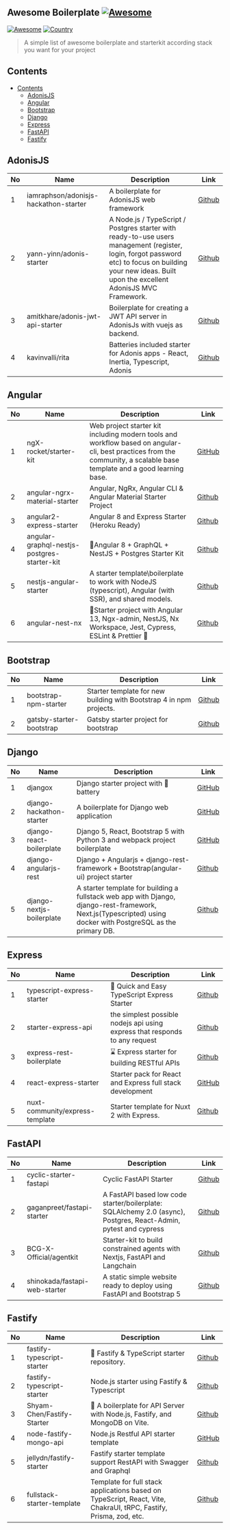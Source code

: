 ## Awesome Boilerplate [![Awesome](https://awesome.re/badge-flat2.svg)](https://awesome.re)
[![Awesome](https://cdn.rawgit.com/sindresorhus/awesome/d7305f38d29fed78fa85652e3a63e154dd8e8829/media/badge.svg)](https://github.com/sindresorhus/awesome/)
[![Country](https://img.shields.io/badge/country-indonesia-blue.svg)](#)
> A simple list of awesome boilerplate and starterkit according stack you want for your project

## Contents
- [Contents](#contents)
  - [AdonisJS](#adonisjs)
  - [Angular](#angular) 
  - [Bootstrap](#bootstrap) 
  - [Django](#django)
  - [Express](#express)
  - [FastAPI](#fastapi)
  - [Fastify](#fastify)




## AdonisJS
| No | Name | Description | Link |
| -- | -- | -- | -- |
| 1 | iamraphson/adonisjs-hackathon-starter | A boilerplate for AdonisJS web framework | [Github](https://github.com/iamraphson/adonisjs-hackathon-starter) |
| 2 | yann-yinn/adonis-starter | A Node.js / TypeScript / Postgres starter with ready-to-use users management (register, login, forgot password etc) to focus on building your new ideas. Built upon the excellent AdonisJS MVC Framework. | [Github](https://github.com/yann-yinn/adonis-starter) |
 | 3 | amitkhare/adonis-jwt-api-starter | Boilerplate for creating a JWT API server in AdonisJs with vuejs as backend. | [Github](https://github.com/amitkhare/adonis-jwt-api-starter) |
 | 4 | kavinvalli/rita | Batteries included starter for Adonis apps - React, Inertia, Typescript, Adonis | [Github](https://github.com/kavinvalli/rita) |
 

## Angular
| No | Name | Description |  Link |
| ---- | ---- | ---- | ---- |
| 1 | ngX-rocket/starter-kit | Web project starter kit including modern tools and workflow based on angular-cli, best practices from the community, a scalable base template and a good learning base.| [GitHub](https://github.com/ngx-rocket/starter-kit) |
| 2 | angular-ngrx-material-starter | Angular, NgRx, Angular CLI & Angular Material Starter Project | [Github](https://github.com/tomastrajan/angular-ngrx-material-starter) |
| 3 | angular2-express-starter | Angular 8 and Express Starter (Heroku Ready) | [Github](https://github.com/vladotesanovic/angular2-express-starter) |
| 4 | angular-graphql-nestjs-postgres-starter-kit | 🚀Angular 8 + GraphQL + NestJS + Postgres Starter Kit | [Github](https://github.com/alexitaylor/angular-graphql-nestjs-postgres-starter-kit) |
| 5 | nestjs-angular-starter | A starter template\boilerplate to work with NodeJS (typescript), Angular (with SSR), and shared models. | [Github](https://github.com/shy2net/nestjs-angular-starter) |
| 6 | angular-nest-nx | 🚀Starter project with Angular 13, Ngx-admin, NestJS, Nx Workspace, Jest, Cypress, ESLint & Prettier 🚀 | [Github](https://github.com/wlucha/angular-nest-nx) |


## Bootstrap
| No | Name | Description | Link |
| -- | -- | -- | -- |
| 1 | bootstrap-npm-starter | Starter template for new building with Bootstrap 4 in npm projects. | [Github](https://github.com/twbs/bootstrap-npm-starter ) |
| 2 | gatsby-starter-bootstrap | Gatsby starter project for bootstrap | [Github](https://github.com/jaxx2104/gatsby-starter-bootstrap) |

## Django
| No | Name | Description | Link |
| -- | -- | -- | -- |
| 1 | djangox | Django starter project with 🔋 battery | [GitHub](https://github.com/wsvincent/djangox) |
| 2 | django-hackathon-starter | A boilerplate for Django web application | [GitHub](https://github.com/DrkSephy/django-hackathon-starter) |
| 3 | django-react-boilerplate | Django 5, React, Bootstrap 5 with Python 3 and webpack project boilerplate | [GitHub](https://github.com/vintasoftware/django-react-boilerplate) |
| 4 | django-angularjs-rest | Django + Angularjs + django-rest-framework + Bootstrap(angular-ui) project starter | [Github](https://github.com/cheekybastard/django-angularjs-rest) | 
| 5 | django-nextjs-boilerplate | A starter template for building a fullstack web app with Django, django-rest-framework, Next.js(Typescripted) using docker with PostgreSQL as the primary DB. | [Github](https://github.com/akshat2602/django-nextjs-boilerplate) |

## Express
| No | Name | Description | Link |
| -- | -- | -- | -- |
| 1 | typescript-express-starter | 📘 Quick and Easy TypeScript Express Starter | [Github](https://github.com/ljlm0402/typescript-express-starter) |
| 2 | starter-express-api | the simplest possible nodejs api using express that responds to any request | [Github](https://github.com/cyclic-software/starter-express-api) |
| 3 | express-rest-boilerplate | ⌛️ Express starter for building RESTful APIs | [Github](https://github.com/danielfsousa/express-rest-boilerplate) |
| 4 | react-express-starter | Starter pack for React and Express full stack development | [GitHub](https://github.com/bradtraversy/react-express-starter) |
| 5 | nuxt-community/express-template | Starter template for Nuxt 2 with Express. | [Github](https://github.com/nuxt-community/express-template) | 

## FastAPI
| No | Name | Description | Link | 
| -- | -- | -- | -- | 
| 1 | cyclic-starter-fastapi | Cyclic FastAPI Starter | [Github](https://github.com/cyclic-software/starter-fastapi) |
| 2 | gaganpreet/fastapi-starter | A FastAPI based low code starter/boilerplate: SQLAlchemy 2.0 (async), Postgres, React-Admin, pytest and cypress | [Github](https://github.com/gaganpreet/fastapi-starter) | 
| 3 | BCG-X-Official/agentkit | Starter-kit to build constrained agents with Nextjs, FastAPI and Langchain | [Github](https://github.com/BCG-X-Official/agentkit) |
| 4 | shinokada/fastapi-web-starter | A static simple website ready to deploy using FastAPI and Bootstrap 5 | [Github](https://github.com/shinokada/fastapi-web-starter) |


## Fastify
| No | Name | Description | Link |
| -- | -- | -- | -- |
| 1 | fastify-typescript-starter | 🚀 Fastify & TypeScript starter repository. | [Github](https://github.com/matschik/fastify-typescript-starter) |
| 2 | fastify-typescript-starter | Node.js starter using Fastify & Typescript | [Github](https://github.com/yonathan06/fastify-typescript-starter) |
| 3 | Shyam-Chen/Fastify-Starter | 🐆 A boilerplate for API Server with Node.js, Fastify, and MongoDB on Vite. | [Github](https://github.com/Shyam-Chen/Fastify-Starter) |
| 4 | node-fastify-mongo-api | Node.js Restful API starter template | [GitHub](https://github.com/gmarokov/node-fastify-mongo-api) |
| 5 | jellydn/fastify-starter | Fastify starter template support RestAPI with Swagger and Graphql | [Github](https://github.com/jellydn/fastify-starter) | 
| 6 | fullstack-starter-template | Template for full stack applications based on TypeScript, React, Vite, ChakraUI, tRPC, Fastify, Prisma, zod, etc. | [Github](https://github.com/Sairyss/fullstack-starter-template) |
